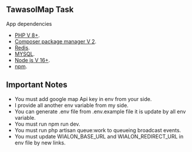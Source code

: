 ## TawasolMap Task

App dependencies

- [PHP V 8+](https://www.php.net/releases/8.0/en.php).
- [Composer package manager V 2](https://getcomposer.org/).
- [Redis](https://redis.io/).
- [MYSQL](https://www.mysql.com/).
- [Node js V 16+](https://nodejs.org/en).
- [npm](https://www.npmjs.com/).


## Important Notes

- You must add google map Api key in env from your side.
- I provide all another env variable from my side.
- You can generate .env file from .env.example file it is update by all env variable.
- You must run npm run dev.
- You must run php artisan queue:work to queueing broadcast events.
- You must update WIALON_BASE_URL and WIALON_REDIRECT_URL in env file by new links.